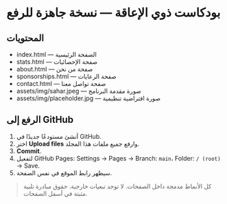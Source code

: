# بودكاست ذوي الإعاقة — نسخة جاهزة للرفع

## المحتويات
- index.html — الصفحة الرئيسية
- stats.html — صفحة الإحصائيات
- about.html — صفحة من نحن
- sponsorships.html — صفحة الرعايات
- contact.html — صفحة تواصل معنا
- assets/img/sahar.jpeg — صورة مقدمة البرنامج
- assets/img/placeholder.jpg — صورة افتراضية تنظيمية

## الرفع إلى GitHub
1) أنشئ مستودعًا جديدًا في GitHub.
2) اختر **Upload files** وارفع جميع ملفات هذا المجلد.
3) **Commit**.
4) لتفعيل GitHub Pages: Settings → Pages → Branch: `main`، Folder: `/ (root)` → Save.
5) سيظهر رابط الموقع في نفس الصفحة.

> كل الأنماط مدمجة داخل الصفحات. لا توجد تبعيات خارجية.
> حقوق مبادرة تلبية مثبتة في أسفل الصفحات.
